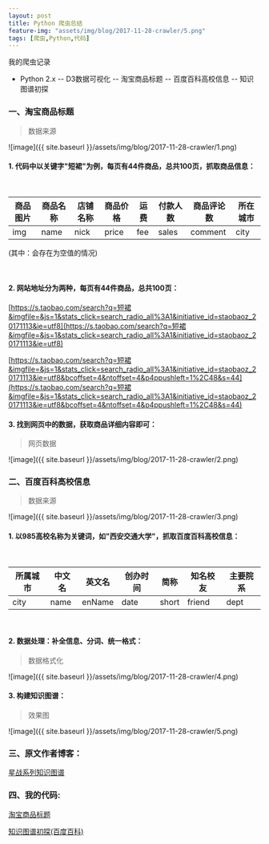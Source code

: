 ```yaml
---
layout: post
title: Python 爬虫总结
feature-img: "assets/img/blog/2017-11-28-crawler/5.png"
tags: [爬虫,Python,代码]
---
```

我的爬虫记录

* Python 2.x -- D3数据可视化 -- 淘宝商品标题 -- 百度百科高校信息 -- 知识图谱初探

### 一、淘宝商品标题

> 数据来源

![image]({{ site.baseurl }}/assets/img/blog/2017-11-28-crawler/1.png)

#### 1. 代码中以关键字"短裙"为例，每页有44件商品，总共100页，抓取商品信息：

<br>

商品图片  | 商品名称  | 店铺名称  | 商品价格  | 运费  | 付款人数  | 商品评论数  | 所在城市
--------- | --------- | --------- | --------- | --------- | --------- | --------- | ---------
img  | name  | nick  | price  | fee  | sales  | comment  | city

(其中：会存在为空值的情况)

<br>

#### 2. 网站地址分为两种，每页有44件商品，总共100页：

[https://s.taobao.com/search?q=短裙&imgfile=&js=1&stats_click=search_radio_all%3A1&initiative_id=staobaoz_20171113&ie=utf8](https://s.taobao.com/search?q=短裙&imgfile=&js=1&stats_click=search_radio_all%3A1&initiative_id=staobaoz_20171113&ie=utf8)

[https://s.taobao.com/search?q=短裙&imgfile=&js=1&stats_click=search_radio_all%3A1&initiative_id=staobaoz_20171113&ie=utf8&bcoffset=4&ntoffset=4&p4ppushleft=1%2C48&s=44](https://s.taobao.com/search?q=短裙&imgfile=&js=1&stats_click=search_radio_all%3A1&initiative_id=staobaoz_20171113&ie=utf8&bcoffset=4&ntoffset=4&p4ppushleft=1%2C48&s=44)

#### 3. 找到网页中的数据，获取商品详细内容即可：

> 网页数据

![image]({{ site.baseurl }}/assets/img/blog/2017-11-28-crawler/2.png)

### 二、百度百科高校信息

> 数据来源

![image]({{ site.baseurl }}/assets/img/blog/2017-11-28-crawler/3.png)

#### 1. 以985高校名称为关键词，如"西安交通大学"，抓取百度百科高校信息：

<br>

所属城市  | 中文名  | 英文名  | 创办时间  | 简称  | 知名校友  | 主要院系
--------- | --------- | --------- | --------- | --------- | --------- | ---------
city  | name  | enName  | date  | short  | friend  | dept

<br>

#### 2. 数据处理：补全信息、分词、统一格式：

> 数据格式化

![image]({{ site.baseurl }}/assets/img/blog/2017-11-28-crawler/4.png)

#### 3. 构建知识图谱：

> 效果图

![image]({{ site.baseurl }}/assets/img/blog/2017-11-28-crawler/5.png)

### 三、原文作者博客：

[星战系列知识图谱](http://zhanghonglun.cn/)

### 四、我的代码:

[淘宝商品标题](https://github.com/s-top/PythonCrawler)

[知识图谱初探(百度百科)](https://github.com/s-top/Baike-KnowledgeGraph)